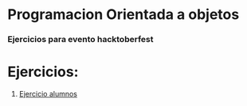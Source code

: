 # Programacion Orientada a objetos

### Ejercicios para evento hacktoberfest

# Ejercicios:

1. [Ejercicio alumnos](Alumnos)